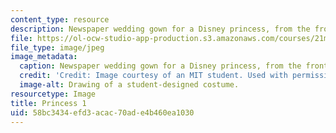 ```yaml
---
content_type: resource
description: Newspaper wedding gown for a Disney princess, from the front.
file: https://ol-ocw-studio-app-production.s3.amazonaws.com/courses/21m-732-beginning-costume-design-and-construction-fall-2008/58bc3434efd3acac70ade4b460ea1030_princess1.jpg
file_type: image/jpeg
image_metadata:
  caption: Newspaper wedding gown for a Disney princess, from the front.
  credit: 'Credit: Image courtesy of an MIT student. Used with permission.'
  image-alt: Drawing of a student-designed costume.
resourcetype: Image
title: Princess 1
uid: 58bc3434-efd3-acac-70ad-e4b460ea1030
---
```


